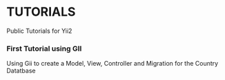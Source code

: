 # TUTORIALS
Public Tutorials for Yii2

### First Tutorial using GII
Using Gii to create a Model, View, Controller and Migration for the Country Datatbase
